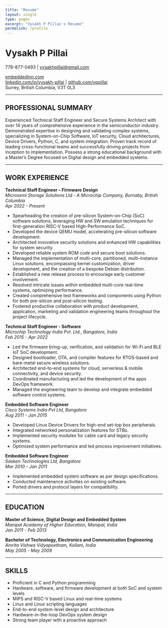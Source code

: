 ```yaml
---
title: "Resume"
layout: single
type: pages
excerpt: "Vysakh P Pillai's Resume"
permalink: /profile
---
```


# Vysakh P Pillai
778-877-0493 | vysakhpillai@gmail.com 

[embeddedinn.com](https://embeddedinn.com)  
[linkedin.com/in/vysakh-pillai](https://www.linkedin.com/in/vysakh-pillai/) | [github.com/vppillai](https://github.com/vppillai)  
Surrey, British Columbia, V3T 0L3

---

## PROFESSIONAL SUMMARY

Experienced Technical Staff Engineer and Secure Systems Architect with over 14 years of comprehensive experience in the semiconductor industry. Demonstrated expertise in designing and validating complex systems, specializing in System-on-Chip Software, IoT security, Cloud architectures, Device Drivers, Python, C, and system integration. Proven track record of leading cross-functional teams and successfully driving projects from inception to implementation. Possess a strong educational background with a Master’s Degree focused on Digital design and embedded systems.

---

## WORK EXPERIENCE

**Technical Staff Engineer – Firmware Design**  
*Microsemi Storage Solutions Ltd - A Microchip Company, Burnaby, British Columbia*  
*Apr 2022 - Present*

- Spearheading the creation of pre-silicon System-on-Chip (SoC) software solutions, leveraging HW and SW emulation techniques for first-generation RISC-V based High-Performance SoC.
- Developed the device QEMU model, accelerating pre-silicon software development.
- Architected innovative security solutions and enhanced HW capabilities for system security.
- Developed reliable system ROM code and secure boot solutions.
- Managed the implementation of multi-core, partitioned, multi-instance Linux solutions, encompassing kernel customization, driver development, and the creation of a bespoke Debian distribution.
- Established a new release process to encourage early customer involvement.
- Resolved intricate issues within embedded multi-core real-time systems, optimizing performance.
- Created comprehensive test frameworks and components using Python for both pre-silicon and post-silicon testing.
- Fostered productive collaboration with product development, application, marketing and validation engineering teams throughout the project lifecycle.



**Technical Staff Engineer - Software**  
*Microchip Technology India Pvt. Ltd., Bangalore, India*  
*Feb 2015 - Apr 2022*

- Led the firmware bring-up, verification, and validation for Wi-Fi and BLE IoT SoC development.
- Designed bootloader, OTA, and compiler features for RTOS-based and bare-metal secure wireless solutions.
- Architected end-to-end systems for cloud, serverless & mobile connectivity, and device security.
- Coordinated manufacturing and led the development of the apps DevOps framework.
- Managed the engineering team to develop and integrate embedded software control systems.

**Embedded Software Engineer**  
*Cisco Systems India Pvt Ltd, Bangalore*  
*Aug 2011 - Jan 2015*

- Developed Linux Device Drivers for high-end set-top box peripherals.
- Integrated networked personalization features for STBs.
- Implemented security modules for cable card and legacy security systems.
- Optimized system performance and led process improvement initiatives.

**Embedded Software Engineer**  
*Sasken Technologies Ltd, Bangalore*  
*Mar 2010 - Jan 2011*

- Implemented embedded system software as per design specifications.
- Conducted maintenance activities on existing software.
- Ported drivers and protocol layers for compatibility.

---

## EDUCATION

**Master of Science, Digital Design and Embedded System**  
*Manipal Academy of Higher Education, Manipal, India*  
*Jan 2011 - Feb 2013*

**Bachelor of Technology, Electronics and Communication Engineering**  
*Amrita Vishwa Vidyapeetham, Kollam, India*  
*May 2005 - May 2009*

---

## SKILLS

- Proficient in C and Python programming
- Hardware, software, and firmware development at both SoC and system levels
- MIPS and RISC-V based Linux and real-time systems
- Linux and Linux scripting languages
- End-to-end system-level design and architecture
- Hardware-in-the-loop DevOps system design
- Strong team player with a proactive approach
